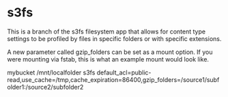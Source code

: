 # s3fs

This is a branch of the s3fs filesystem app that allows for content type settings to be profiled by files in specific folders or with specific extensions.

A new parameter called gzip_folders can be set as a mount option.  If you were mounting via fstab, this is what an example mount would look like.

mybucket         /mnt/localfolder     s3fs    default_acl=public-read,use_cache=/tmp,cache_expiration=86400,gzip_folders=/source1/subfolder1:/source2/subfolder2
